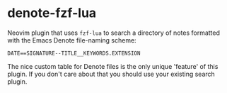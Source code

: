 # denote-fzf-lua

Neovim plugin that uses `fzf-lua` to search a directory of notes formatted with the Emacs Denote file-naming scheme:

`DATE==SIGNATURE--TITLE__KEYWORDS.EXTENSION`

The nice custom table for Denote files is the only unique 'feature' of this plugin. If you don't care about that you should use your existing search plugin.

